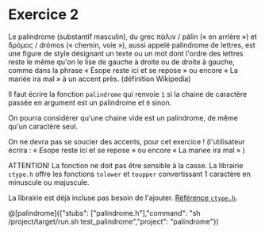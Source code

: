 # Exercice 2

Le palindrome (substantif masculin), du grec πάλιν / pálin (« en arrière ») et δρόμος / drómos (« chemin, voie »), aussi appelé palindrome de lettres, est une figure de style désignant un texte ou un mot dont l'ordre des lettres reste le même qu'on le lise de gauche à droite ou de droite à gauche, comme dans la phrase « Ésope reste ici et se repose » ou encore « La mariée ira mal » à un accent près. 
(définition Wikipedia)

Il faut écrire la fonction `palindrome` qui renvoie `1` si la chaine de caractère passée en argument est un palindrome et `0` sinon.

On pourra considérer qu'une chaine vide est un palindrome, de même qu'un caractère seul.

On ne devra pas se soucier des accents, pour cet exercice ! (l'utilisateur écrira : « *E*sope reste ici et se repose » ou encore « La mari*e*e ira mal » )

ATTENTION! La fonction ne doit pas être sensible à la casse. La librairie `ctype.h` offre les fonctions `tolower` et `toupper` convertissant 1 caractère en minuscule ou majuscule. 

La librairie est déjà incluse pas besoin de l'ajouter. [Référence `ctype.h`](http://www.cplusplus.com/reference/cctype/).

@[palindrome]({"stubs": ["palindrome.h"],"command": "sh /project/target/run.sh test_palindrome","project": "palindrome"})